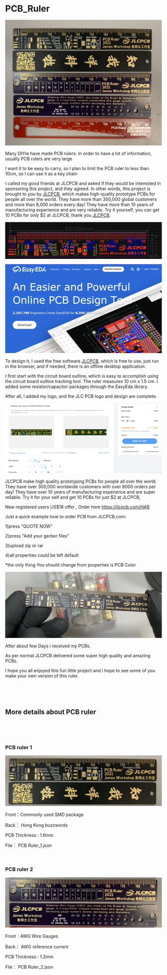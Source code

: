 # PCB_Ruler
![github](https://github.com/James-workshop/PCB_Ruler/blob/main/Cover_Photo.JPG "PCB_Ruler")


Many DIYre have made PCB rulers. In order to have a lot of information, usually PCB rulers are very large

I want it to be easy to carry, so I plan to limit the PCB ruler to less than 10cm, so I can use it as a key chain

I called my good friends at JLCPCB and asked if they would be interested in sponsoring this project, and they agreed. In other words, this project is brought to you by [JLCPCB](https://jlcpcb.com/HAR), which makes high-quality prototype PCBs for people all over the world. They have more than 300,000 global customers and more than 8,000 orders every day! They have more than 10 years of manufacturing experience and are very reliable. Try it yourself, you can get 10 PCBs for only $2 at JLCPCB, thank you [JLCPCB](https://jlcpcb.com/HAR).


![github](https://github.com/James-workshop/PCB_Ruler/blob/main/IMG/FIC9YZCKVGOGSRG.png "PCB_Ruler")

![github](https://github.com/James-workshop/PCB_Ruler/blob/main/IMG/FJSLPDKKVGOGSRQ.png "EasyEDA")


To design it, I used the free software [JLCPCB](https://EasyEDA.com), which is free to use, just run in the browser, and if needed, there is an offline desktop application.

I first start with the circuit board outline, which is easy to accomplish using the circuit board outline tracking tool. The ruler measures 10 cm x 1.5 cm. I added some resistor/capacitor packages through the EasyEda library.

After all, I added my logo, and the JLC PCB logo and design are complete.


![github](https://github.com/James-workshop/PCB_Ruler/blob/main/IMG/FO6TD58KVGOGV9R.png "JLCPCB")


JLCPCB make high quality prototyping PCBs for people all over the world. They have over 300,000 worldwide customers with over 8000 orders per day! They have over 10 years of manufacturing experience and are super reliable. Try it for your self and get 10 PCBs for just $2 at JLCPCB,

New registered users US$18 offer , Order here https://jlcpcb.com/HAR

Just a quick example how to order PCB from JLCPCB.com:

1)press "QUOTE NOW"

2)press "Add your gerber files"

3)upload zip or rar

4)all properties could be left default

*the only thing You should change from properties is PCB Color


![github](https://github.com/James-workshop/PCB_Ruler/blob/main/IMG/FQ61YLZKVGOGWRC.png "PCB_Ruler")


After about few Days i received my PCBs.

As per normal JLCPCB delivered some super high quality and amazing PCBs.

I hope you all enjoyed this fun little project and i hope to see some of you make your own version of this ruler. 



<BR><BR><BR>
## More details about PCB ruler
<BR><BR><BR>
### PCB ruler 1


![github](https://github.com/James-workshop/PCB_Ruler/blob/main/IMG/PCB__Ruler_1.JPG "PCB_Ruler_1")


Front：Commonly used SMD package

Back： Hong Kong buzzwords

PCB Thickness : 1.6mm

File： PCB Ruler_1.json
<BR><BR><BR>
### PCB ruler 2

![github](https://github.com/James-workshop/PCB_Ruler/blob/main/IMG/PCB__Ruler_2.JPG "PCB_Ruler_2")

Front：AWG Wire Gauges

Back： AWG reference current

PCB Thickness : 1.2mm

File： PCB Ruler_2.json



